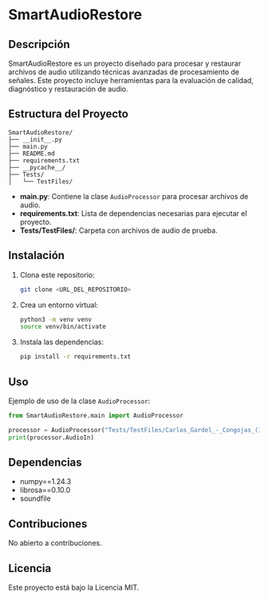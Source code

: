 # SmartAudioRestore

## Descripción
SmartAudioRestore es un proyecto diseñado para procesar y restaurar archivos de audio utilizando técnicas avanzadas de procesamiento de señales. Este proyecto incluye herramientas para la evaluación de calidad, diagnóstico y restauración de audio.

## Estructura del Proyecto
```
SmartAudioRestore/
├── __init__.py
├── main.py
├── README.md
├── requirements.txt
├── __pycache__/
├── Tests/
│   └── TestFiles/
```

- **main.py**: Contiene la clase `AudioProcessor` para procesar archivos de audio.
- **requirements.txt**: Lista de dependencias necesarias para ejecutar el proyecto.
- **Tests/TestFiles/**: Carpeta con archivos de audio de prueba.

## Instalación
1. Clona este repositorio:
   ```bash
   git clone <URL_DEL_REPOSITORIO>
   ```
2. Crea un entorno virtual:
   ```bash
   python3 -m venv venv
   source venv/bin/activate
   ```
3. Instala las dependencias:
   ```bash
   pip install -r requirements.txt
   ```

## Uso
Ejemplo de uso de la clase `AudioProcessor`:
```python
from SmartAudioRestore.main import AudioProcessor

processor = AudioProcessor("Tests/TestFiles/Carlos_Gardel_-_Congojas_(1924).flac")
print(processor.AudioIn)
```

## Dependencias
- numpy==1.24.3
- librosa==0.10.0
- soundfile

## Contribuciones
No abierto a contribuciones.

## Licencia
Este proyecto está bajo la Licencia MIT.

